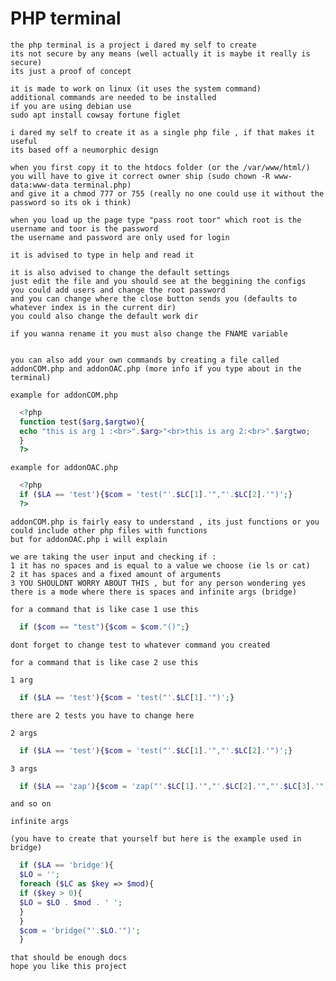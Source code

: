 # PHP terminal
	
	the php terminal is a project i dared my self to create
	its not secure by any means (well actually it is maybe it really is secure)
	its just a proof of concept
	
	it is made to work on linux (it uses the system command)
	additional commands are needed to be installed
	if you are using debian use
	sudo apt install cowsay fortune figlet
	
	i dared my self to create it as a single php file , if that makes it useful
	its based off a neumorphic design
	
	when you first copy it to the htdocs folder (or the /var/www/html/)
	you will have to give it correct owner ship (sudo chown -R www-data:www-data terminal.php)
	and give it a chmod 777 or 755 (really no one could use it without the password so its ok i think)
	
	when you load up the page type "pass root toor" which root is the username and toor is the password
	the username and password are only used for login
	
	it is advised to type in help and read it
	
	it is also advised to change the default settings
	just edit the file and you should see at the beggining the configs
	you could add users and change the root password
	and you can change where the close button sends you (defaults to whatever index is in the current dir)
	you could also change the default work dir
	
	if you wanna rename it you must also change the FNAME variable
	
	
	you can also add your own commands by creating a file called addonCOM.php and addonOAC.php (more info if you type about in the terminal)
	
	example for addonCOM.php
	
  ```php
	<?php
	function test($arg,$argtwo){
	echo "this is arg 1 :<br>".$arg>"<br>this is arg 2:<br>".$argtwo;
	}
	?>
  ```
	
	example for addonOAC.php
	
  ```php
	<?php
	if ($LA == 'test'){$com = 'test("'.$LC[1].'","'.$LC[2].'")';}
	?>
  ```
	
	addonCOM.php is fairly easy to understand , its just functions or you could include other php files with functions
	but for addonOAC.php i will explain
	
	we are taking the user input and checking if :
	1 it has no spaces and is equal to a value we choose (ie ls or cat)
	2 it has spaces and a fixed amount of arguments
	3 YOU SHOULDNT WORRY ABOUT THIS , but for any person wondering yes there is a mode where there is spaces and infinite args (bridge)
	
	for a command that is like case 1 use this
  ```php
	if ($com == "test"){$com = $com."()";}
  ```
	dont forget to change test to whatever command you created
	
	for a command that is like case 2 use this
	
	1 arg
  ```php
	if ($LA == 'test'){$com = 'test("'.$LC[1].'")';}
  ```
	there are 2 tests you have to change here
	
	2 args
  ```php
	if ($LA == 'test'){$com = 'test("'.$LC[1].'","'.$LC[2].'")';}
  ```
	
	3 args
  ```php
	if ($LA == 'zap'){$com = 'zap("'.$LC[1].'","'.$LC[2].'","'.$LC[3].'")';}
  ```
	and so on
	
	infinite args
	
	(you have to create that yourself but here is the example used in bridge)
  ```php
	if ($LA == 'bridge'){
	$LO = '';
	foreach ($LC as $key => $mod){
	if ($key > 0){	
	$LO = $LO . $mod . ' ';
	}
	}
	$com = 'bridge("'.$LO.'")';
	}
  ```
	
	that should be enough docs
	hope you like this project
